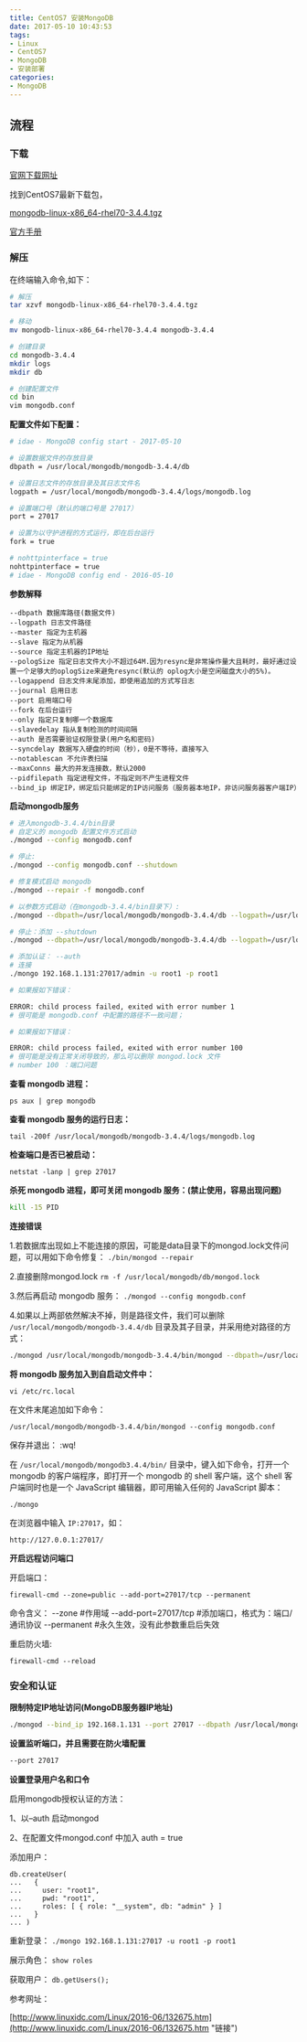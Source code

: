 ```yaml
---
title: CentOS7 安装MongoDB
date: 2017-05-10 10:43:53
tags:
- Linux
- CentOS7
- MongoDB
- 安装部署
categories:
- MongoDB
---
```


## 流程

### 下载

[官网下载网址](https://www.mongodb.com/download-center?jmp=nav#community "链接") 

找到CentOS7最新下载包，

[mongodb-linux-x86_64-rhel70-3.4.4.tgz](https://fastdl.mongodb.org/linux/mongodb-linux-x86_64-rhel70-3.4.4.tgz "下载链接")

[官方手册](https://docs.mongodb.com/manual/ "链接") 

### 解压

在终端输入命令,如下：

```sh
# 解压
tar xzvf mongodb-linux-x86_64-rhel70-3.4.4.tgz

# 移动
mv mongodb-linux-x86_64-rhel70-3.4.4 mongodb-3.4.4

# 创建目录
cd mongodb-3.4.4
mkdir logs
mkdir db

# 创建配置文件
cd bin
vim mongodb.conf
```

**配置文件如下配置：**

```sh
# idae - MongoDB config start - 2017-05-10

# 设置数据文件的存放目录
dbpath = /usr/local/mongodb/mongodb-3.4.4/db

# 设置日志文件的存放目录及其日志文件名
logpath = /usr/local/mongodb/mongodb-3.4.4/logs/mongodb.log

# 设置端口号（默认的端口号是 27017）
port = 27017

# 设置为以守护进程的方式运行，即在后台运行
fork = true

# nohttpinterface = true
nohttpinterface = true
# idae - MongoDB config end - 2016-05-10
```

**参数解释**

```linux
--dbpath 数据库路径(数据文件)
--logpath 日志文件路径
--master 指定为主机器
--slave 指定为从机器
--source 指定主机器的IP地址
--pologSize 指定日志文件大小不超过64M.因为resync是非常操作量大且耗时，最好通过设置一个足够大的oplogSize来避免resync(默认的 oplog大小是空闲磁盘大小的5%)。
--logappend 日志文件末尾添加，即使用追加的方式写日志
--journal 启用日志
--port 启用端口号
--fork 在后台运行
--only 指定只复制哪一个数据库
--slavedelay 指从复制检测的时间间隔
--auth 是否需要验证权限登录(用户名和密码)
--syncdelay 数据写入硬盘的时间（秒），0是不等待，直接写入
--notablescan 不允许表扫描
--maxConns 最大的并发连接数，默认2000  
--pidfilepath 指定进程文件，不指定则不产生进程文件
--bind_ip 绑定IP，绑定后只能绑定的IP访问服务（服务器本地IP，非访问服务器客户端IP）
```

**启动mongodb服务**

```sh
# 进入mongodb-3.4.4/bin目录
# 自定义的 mongodb 配置文件方式启动
./mongod --config mongodb.conf

# 停止:
./mongod --config mongodb.conf --shutdown

# 修复模式启动 mongodb
./mongod --repair -f mongodb.conf

# 以参数方式启动（在mongodb-3.4.4/bin目录下）:
./mongod --dbpath=/usr/local/mongodb/mongodb-3.4.4/db --logpath=/usr/local/mongodb/mongodb-3.4.4/logs/mongodb.log --fork

# 停止：添加 --shutdown
./mongod --dbpath=/usr/local/mongodb/mongodb-3.4.4/db --logpath=/usr/local/mongodb/mongodb-3.4.4/logs/mongodb.log --fork --shutdown

# 添加认证： --auth
# 连接
./mongo 192.168.1.131:27017/admin -u root1 -p root1

# 如果报如下错误：

ERROR: child process failed, exited with error number 1
# 很可能是 mongodb.conf 中配置的路径不一致问题；

# 如果报如下错误：

ERROR: child process failed, exited with error number 100
# 很可能是没有正常关闭导致的，那么可以删除 mongod.lock 文件
# number 100 ：端口问题
```

**查看 mongodb 进程：**

`ps aux | grep mongodb`

**查看 mongodb 服务的运行日志：**

 `tail -200f /usr/local/mongodb/mongodb-3.4.4/logs/mongodb.log`

**检查端口是否已被启动：**

`netstat -lanp | grep 27017`

**杀死 mongodb 进程，即可关闭 mongodb 服务：(禁止使用，容易出现问题)**

```sh
kill -15 PID
```

**连接错误**

1.若数据库出现如上不能连接的原因，可能是data目录下的mongod.lock文件问题，可以用如下命令修复：
`./bin/mongod --repair`

2.直接删除mongod.lock
`rm -f /usr/local/mongodb/db/mongod.lock`

3.然后再启动 mongodb 服务：
`./mongod --config mongodb.conf`

4.如果以上两部依然解决不掉，则是路径文件，我们可以删除 `/usr/local/mongodb/mongodb-3.4.4/db` 目录及其子目录，并采用绝对路径的方式：

```sh
./mongod /usr/local/mongodb/mongodb-3.4.4/bin/mongod --dbpath=/usr/local/mongodb/mongodb3.4.4/db --logpath=/usr/local/mongodb/mongodb-3.4.4/logs/mongodb.log --fork
```

**将 mongodb 服务加入到自启动文件中：**

`vi /etc/rc.local`

在文件末尾追加如下命令：

`/usr/local/mongodb/mongodb-3.4.4/bin/mongod --config mongodb.conf`

保存并退出：
:wq!

在 `/usr/local/mongodb/mongodb3.4.4/bin/` 目录中，键入如下命令，打开一个 mongodb 的客户端程序，即打开一个 mongodb 的 shell 客户端，这个 shell 客户端同时也是一个 JavaScript 编辑器，即可用输入任何的 JavaScript 脚本：

`./mongo`

在浏览器中输入 `IP:27017`，如：

`http://127.0.0.1:27017/`

**开启远程访问端口**

开启端口：

`firewall-cmd --zone=public --add-port=27017/tcp --permanent`

命令含义：
--zone #作用域
--add-port=27017/tcp #添加端口，格式为：端口/通讯协议
--permanent #永久生效，没有此参数重启后失效

重启防火墙:

`firewall-cmd --reload`

### 安全和认证

**限制特定IP地址访问(MongoDB服务器IP地址)**

```sh
./mongod --bind_ip 192.168.1.131 --port 27017 --dbpath /usr/local/mongodb/mongodb-3.4.4/db --logpath /usr/local/mongodb/mongodb-3.4.4/logs/mongodb.log --fork
```

**设置监听端口，并且需要在防火墙配置**

```sh
--port 27017
```

**设置登录用户名和口令**

启用mongodb授权认证的方法：

1、以–auth 启动mongod

2、在配置文件mongod.conf 中加入 auth = true

添加用户：

```linux
db.createUser(
...   {
...     user: "root1",
...     pwd: "root1",
...     roles: [ { role: "__system", db: "admin" } ]
...   }
... )
```
重新登录：
`./mongo 192.168.1.131:27017 -u root1 -p root1`

展示角色：
`show roles`

获取用户：
`db.getUsers();`

参考网址：

[http://www.linuxidc.com/Linux/2016-06/132675.htm](http://www.linuxidc.com/Linux/2016-06/132675.htm "链接")